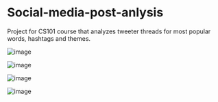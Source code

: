 # Social-media-post-anlysis

Project for CS101 course that analyzes tweeter threads for most popular words, hashtags and themes.

![image](https://github.com/user-attachments/assets/a75216c1-04fa-4520-8c21-939878061ab8)

![image](https://github.com/user-attachments/assets/24ff38c8-528b-4072-97de-681b4f3a4587)

![image](https://github.com/user-attachments/assets/99292dfa-42cf-40e3-a532-aa276c4192cf)

![image](https://github.com/user-attachments/assets/65e1f877-0bd1-4eb6-b8db-94c161b613cb)

